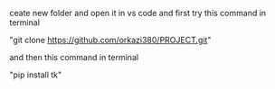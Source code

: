 ceate new folder and open it in vs code and 
first try this command in terminal

"git clone https://github.com/orkazi380/PROJECT.git"

and then this command in terminal

"pip install tk"
